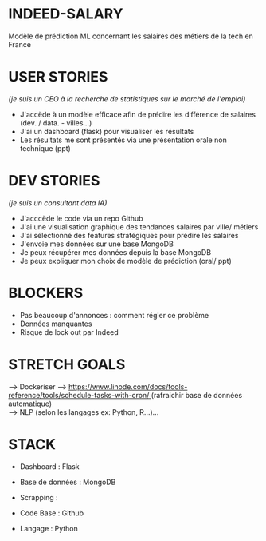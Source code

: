 # INDEED-SALARY
Modèle de prédiction ML concernant les salaires des métiers de la tech en France


# USER STORIES 
*(je suis un CEO à la recherche de statistiques sur le marché de l'emploi)*

- J'accède à un modèle efficace afin de prédire les différence de salaires 
(dev. / data. - villes...)
- J'ai un dashboard (flask) pour visualiser les résultats 
- Les résultats me sont présentés via une présentation orale non technique (ppt)

# DEV STORIES 
*(je suis un consultant data IA)*

- J'acccède le code via un repo Github 
- J'ai une visualisation graphique des tendances salaires par ville/ métiers
- J'ai sélectionné des features stratégiques pour prédire les salaires
- J'envoie mes données sur une base MongoDB
- Je peux récupérer mes données depuis la base MongoDB
- Je peux expliquer mon choix de modèle de prédiction (oral/ ppt)

# BLOCKERS

- Pas beaucoup d'annonces : comment régler ce problème
- Données manquantes 
- Risque de lock out par Indeed

# STRETCH  GOALS

--> Dockeriser
--> [https://www.linode.com/docs/tools-reference/tools/schedule-tasks-with-cron/ ](Cron) (rafraichir base de données automatique)  
--> NLP (selon les langages ex: Python, R...)...

# STACK

- Dashboard : Flask  
- Base de données : MongoDB  
- Scrapping :   

- Code Base : Github  
- Langage : Python  
